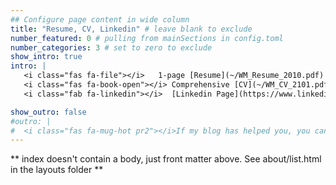 ```yaml
---
## Configure page content in wide column
title: "Resume, CV, Linkedin" # leave blank to exclude
number_featured: 0 # pulling from mainSections in config.toml
number_categories: 3 # set to zero to exclude
show_intro: true
intro: |
   <i class="fas fa-file"></i>   1-page [Resume](~/WM_Resume_2010.pdf) <br />
   <i class="fas fa-book-open"></i> Comprehensive [CV](~/WM_CV_2101.pdf) <br />
   <i class="fab fa-linkedin"></i>  [Linkedin Page](https://www.linkedin.com/in/wangui-mbuguiro/) <br />

show_outro: false
#outro: |
#  <i class="fas fa-mug-hot pr2"></i>If my blog has helped you, you can [buy me a #coffee](https://ko-fi.com/)!
---
```


** index doesn't contain a body, just front matter above.
See about/list.html in the layouts folder **

